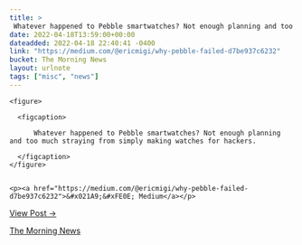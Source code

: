 ```yaml
---
title: > 
 Whatever happened to Pebble smartwatches? Not enough planning and too much straying from simply making watches for hackers.
date: 2022-04-18T13:59:00+00:00
dateadded: 2022-04-18 22:40:41 -0400
link: "https://medium.com/@ericmigi/why-pebble-failed-d7be937c6232"
bucket: The Morning News
layout: urlnote
tags: ["misc", "news"]
--- 
```




  
    
  

  
    <figure>
      
      <figcaption>
        
          Whatever happened to Pebble smartwatches? Not enough planning and too much straying from simply making watches for hackers.
        
      </figcaption>
    </figure>

    
    <p><a href="https://medium.com/@ericmigi/why-pebble-failed-d7be937c6232">&#x021A9;&#xFE0E; Medium</a></p>
    
  
  <p><a href="https://themorningnews.org/p/whatever-happened-to-pebble-smartwatches">View Post &rarr;</a></p>



 <!-- end excerpt --> 
<div class='bucket'><a class='internal-link' href='/buckets/the-morning-news'>The Morning News</a></div> 
